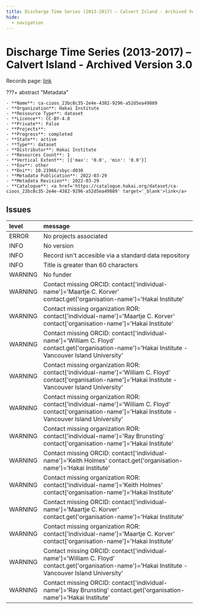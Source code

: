 ```yaml
---
title: Discharge Time Series (2013-2017) – Calvert Island - Archived Version 3.0
hide:
  - navigation
---
```


# Discharge Time Series (2013-2017) – Calvert Island - Archived Version 3.0

Records page: <a href='https://catalogue.hakai.org/dataset/ca-cioos_23bc8c35-2e4e-4382-9296-a52d5ea49889' target='_blank'>link</a>

???+ abstract "Metadata"

    - **Name**: ca-cioos_23bc8c35-2e4e-4382-9296-a52d5ea49889 
    - **Organization**: Hakai Institute 
    - **Ressource Type**: dataset 
    - **Licence**: CC-BY-4.0 
    - **Private**: False 
    - **Projects**:  
    - **Progress**: completed 
    - **State**: active 
    - **Type**: dataset 
    - **Distributor**: Hakai Institute 
    - **Resources Count**: 1 
    - **Vertical Extent**: [{'max': '0.0', 'min': '0.0'}] 
    - **Eov**: other 
    - **Doi**: 10.21966/sbyc-d030 
    - **Metadata Publication**: 2022-03-29 
    - **Metadata Revision**: 2022-03-29 
    - **Catalogue**: <a href='https://catalogue.hakai.org/dataset/ca-cioos_23bc8c35-2e4e-4382-9296-a52d5ea49889' target='_blank'>link</a> 

<div id='map'></div>




## Issues
| level   | message                                                                                                                                                       |
|:--------|:--------------------------------------------------------------------------------------------------------------------------------------------------------------|
| ERROR   | No projects associated                                                                                                                                        |
| INFO    | No version                                                                                                                                                    |
| INFO    | Record isn't accesible via a standard data repository                                                                                                         |
| INFO    | Title is greater than 60 characters                                                                                                                           |
| WARNING | No funder                                                                                                                                                     |
| WARNING | Contact missing ORCID: contact['individual-name']='Maartje C. Korver' contact.get('organisation-name')='Hakai Institute'                                      |
| WARNING | Contact missing organization ROR:  contact['individual-name']='Maartje C. Korver' contact['organisation-name']='Hakai Institute'                              |
| WARNING | Contact missing ORCID: contact['individual-name']='William C. Floyd' contact.get('organisation-name')='Hakai Institute - Vancouver Island University'         |
| WARNING | Contact missing organization ROR:  contact['individual-name']='William C. Floyd' contact['organisation-name']='Hakai Institute - Vancouver Island University' |
| WARNING | Contact missing organization ROR:  contact['individual-name']='William C. Floyd' contact['organisation-name']='Hakai Institute - Vancouver Island University' |
| WARNING | Contact missing organization ROR:  contact['individual-name']='Ray Brunsting' contact['organisation-name']='Hakai Institute'                                  |
| WARNING | Contact missing ORCID: contact['individual-name']='Keith Holmes' contact.get('organisation-name')='Hakai Institute'                                           |
| WARNING | Contact missing organization ROR:  contact['individual-name']='Keith Holmes' contact['organisation-name']='Hakai Institute'                                   |
| WARNING | Contact missing ORCID: contact['individual-name']='Maartje C. Korver' contact.get('organisation-name')='Hakai Institute'                                      |
| WARNING | Contact missing organization ROR:  contact['individual-name']='Maartje C. Korver' contact['organisation-name']='Hakai Institute'                              |
| WARNING | Contact missing ORCID: contact['individual-name']='William C. Floyd' contact.get('organisation-name')='Hakai Institute - Vancouver Island University'         |
| WARNING | Contact missing ORCID: contact['individual-name']='Ray Brunsting' contact.get('organisation-name')='Hakai Institute'                                          |


<script>
   document.addEventListener("DOMContentLoaded", function() {
    var map = L.map('map').setView([51.505, -125.09], 5);
    L.tileLayer('https://tile.openstreetmap.org/{z}/{x}/{y}.png', {
        maxZoom: 19,
        attribution: '&copy; <a href="http://www.openstreetmap.org/copyright">OpenStreetMap</a>'
    }).addTo(map);
    var geojsonFeature = {
        "type": "Feature",
        "properties": {
            "name" : "Discharge Time Series (2013-2017) – Calvert Island - Archived Version 3.0"
        },
        "geometry": {'type': 'Polygon', 'coordinates': [[[-128.13265424, 51.60936247], [-127.95907025, 51.60936247], [-127.95907025, 51.69558793], [-128.13265424, 51.69558793], [-128.13265424, 51.60936247]]]}
    }
    L.geoJSON(geojsonFeature).addTo(map);
   })
</script>